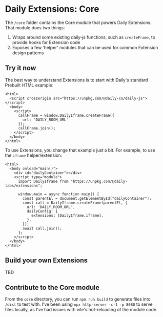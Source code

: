 # Daily Extensions: Core

The `/core` folder contains the Core module that powers Daily Extensions. That module does two things:

1. Wraps around some existing daily-js functions, such as `createFrame`, to provide hooks for Extension code
2. Exposes a few 'helper' modules that can be used for common Extension design patterns

## Try it now

The best way to understand Extensions is to start with Daily's standard Prebuilt HTML example:

```
<html>
  <script crossorigin src="https://unpkg.com/@daily-co/daily-js"></script>
  <body>
	<script>
	  callFrame = window.DailyIframe.createFrame({
	  	url: 'DAILY_ROOM_URL'
	  });
	  callFrame.join();
	</script>
  </body>
</html>
```

To use Extensions, you change that example just a bit. For example, to use the `iframe` helper/extension:

```
<html>
  <body onload="main()">
	<div id="dailyContainer"></div>
	<script type="module">
	  import DailyIframe from "https://unpkg.com/@daily-labs/extensions";

	  window.main = async function main() {
		const parentEl = document.getElementById("dailyContainer");
		const call = DailyIframe.createFrame(parentEl, {
		  url: 'DAILY_ROOM_URL',
		  dailyConfig: {
			extensions: [DailyIframe.iframe],
		  },
		});
		await call.join();
	  };
	</script>
  </body>
</html>
```

## Build your own Extensions

TBD

## Contribute to the Core module

From the `core` directory, you can run `npm run build` to generate files into `/dist` to test with. I've been using `npx http-server -c-1 -p 8080` to serve files locally, as I've had issues with vite's hot-reloading of the module code.
